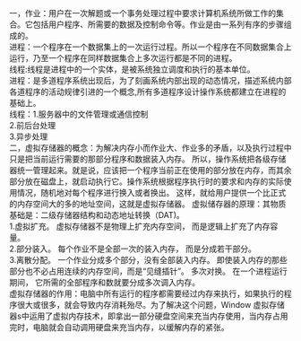 一，作业：用户在一次解题或一个事务处理过程中要求计算机系统所做工作的集合。它包括用户程序、所需要的数据及控制命令等。作业是由一系列有序的步骤组成的。   
进程：一个程序在一个数据集上的一次运行过程。所以一个程序在不同数据集合上运行，乃至一个程序在同样数据集合上多次运行都是不同的进程。   
线程:线程是进程中的一个实体，是被系统独立调度和执行的基本单位。  
进程：是多道程序系统出现后，为了刻画系统内部出现的动态情况，描述系统内部各道程序的活动规律引进的一个概念,所有多道程序设计操作系统都建立在进程的基础上。  
线程：1.服务器中的文件管理或通信控制  
2.前后台处理  
3.异步处理  
二，虚拟存储器的概念：为解决内存小而作业大、作业多的矛盾，以及执行过程中只是把当前运行需要的那部分程序和数据装入内存。 所以，操作系统把各级存储器统一管理起来。就是说，应该把一个程序当前正在使用的部分放在内存，而其余部分放在磁盘上，就启动执行它。操作系统根据程序执行时的要求和内存的实际使用情况，随机地对每个程序进行换入或者换出。 这样，就给用户提供一个比正式的内存空间大的多的地址空间，这就是虚拟存储器。
虚拟储存器的原理：其物质基础是：二级存储器结构和动态地址转换（DAT)。     
1.虚拟扩充。 虚拟存储器不是物理上扩充内存空间， 而是逻辑上扩充了内存容量。   
2.部分装入。 每个作业不是全部一次的装入内存， 而是分成若干部分。   
3.离散分配。 一个作业分成多个部分，没有全部装入内存。 即使装入内存的那些部分也不必占用连续的内存空间，而是“见缝插针”。 多次对换。 在一个进程运行期间， 它所需的全部程序和数就要分成多次调入内存。  
虚拟存储器的作用：电脑中所有运行的程序都需要经过内存来执行，如果执行的程序很大或很多，就会导致内存消耗殆尽。为了解决这个问题，Window 虚拟存储器s中运用了虚拟内存技术，即拿出一部分硬盘空间来充当内存使用，当内存占用完时，电脑就会自动调用硬盘来充当内存，以缓解内存的紧张。